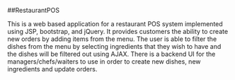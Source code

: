 ##RestaurantPOS

This is a web based application for a restaurant POS system implemented using JSP, bootstrap, and jQuery. It provides customers the ability to create new orders by adding items from the menu. The user is able to filter the dishes from the menu by selecting ingredients that they wish to have and the dishes will be filtered out using AJAX. There is a backend UI for the managers/chefs/waiters to use in order to create new dishes, new ingredients and update orders.
